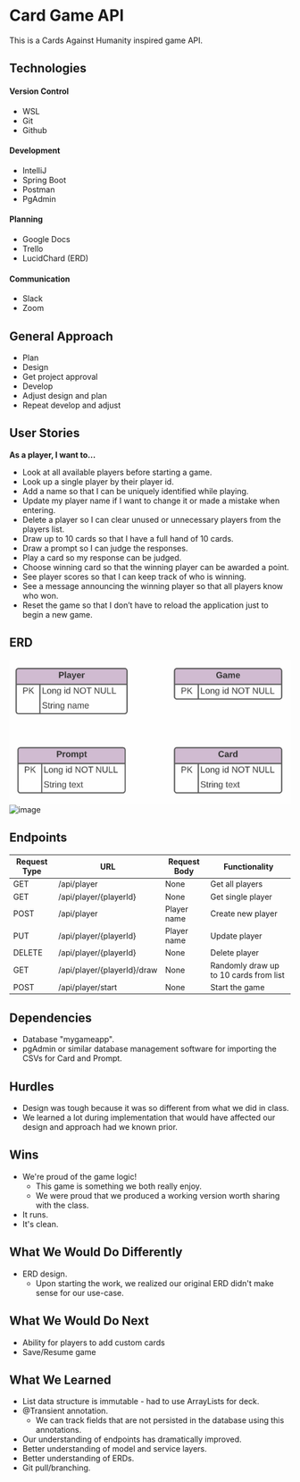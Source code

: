 # Card Game API

This is a Cards Against Humanity inspired game API.

## Technologies

#### Version Control

  - WSL
  - Git
  - Github

#### Development
  
  - IntelliJ
  - Spring Boot
  - Postman
  - PgAdmin 

#### Planning

- Google Docs
- Trello
- LucidChard (ERD)

#### Communication

- Slack
- Zoom

## General Approach

- Plan
- Design
- Get project approval
- Develop
- Adjust design and plan
- Repeat develop and adjust


## User Stories

**As a player, I want to...**

- Look at all available players before starting a game.
- Look up a single player by their player id.
- Add a name so that I can be uniquely identified while playing.
- Update my player name if I want to change it or made a mistake when entering.
- Delete a player so I can clear unused or unnecessary players from the players list.
- Draw up to 10 cards so that I have a full hand of 10 cards.
- Draw a prompt so I can judge the responses.
- Play a card so my response can be judged.
- Choose winning card so that the winning player can be awarded a point.
- See player scores so that I can keep track of who is winning.
- See a message announcing the winning player so that all players know who won.
- Reset the game so that I don’t have to reload the application just to begin a new game.

## ERD

![img.png](img.png)<img width="473" alt="image" src="https://user-images.githubusercontent.com/80715577/148117268-300ffb48-3477-4a32-ae56-462945687523.png">

## Endpoints

| Request Type | URL                         | Request Body | Functionality                          |
|--------------|-----------------------------|--------------|----------------------------------------|
| GET          | /api/player                 | None         | Get all players                        |
| GET          | /api/player/{playerId}      | None         | Get single player                      |
| POST         | /api/player                 | Player name  | Create new player                      |
| PUT          | /api/player/{playerId}      | Player name  | Update player                          |
| DELETE       | /api/player/{playerId}      | None         | Delete player                          |
| GET          | /api/player/{playerId}/draw | None         | Randomly draw up to 10 cards from list |
| POST         | /api/player/start           | None         | Start the game                         |

## Dependencies

- Database "mygameapp".
- pgAdmin or similar database management software for importing the CSVs for Card and Prompt.

## Hurdles

- Design was tough because it was so different from what we did in class.
- We learned a lot during implementation that would have affected our design and approach had we known prior.

## Wins

- We're proud of the game logic!
  - This game is something we both really enjoy.
  - We were proud that we produced a working version worth sharing with the class.
- It runs.
- It's clean.

## What We Would Do Differently

- ERD design.
  - Upon starting the work, we realized our original ERD didn't make sense for our use-case.

## What We Would Do Next

- Ability for players to add custom cards
- Save/Resume game

## What We Learned

- List data structure is immutable - had to use ArrayLists for deck.
- @Transient annotation.
    - We can track fields that are not persisted in the database using this annotations.
- Our understanding of endpoints has dramatically improved.
- Better understanding of model and service layers.
- Better understanding of ERDs.
- Git pull/branching.